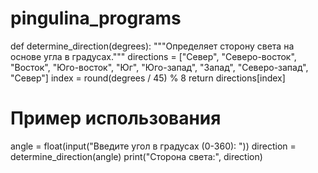 # pingulina_programs 
def determine_direction(degrees):
    """Определяет сторону света на основе угла в градусах."""
    directions = ["Север", "Северо-восток", "Восток", "Юго-восток", "Юг", "Юго-запад", "Запад", "Северо-запад", "Север"]
    index = round(degrees / 45) % 8
    return directions[index]
# Пример использования 
angle = float(input("Введите угол в градусах (0-360): ")) 
direction = determine_direction(angle)
print("Сторона света:", direction)  

